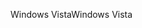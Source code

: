 <span data-ttu-id="d68f1-101">Windows Vista</span><span class="sxs-lookup"><span data-stu-id="d68f1-101">Windows Vista</span></span>